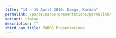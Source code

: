 ```yaml
---
title: "14 – 15 April 2010: Daegu, Koreaa"
permalink: /paros/paros-presentations/permalink/
variant: tiptap
description: ""
third_nav_title: PAROS Presentations
---
```

